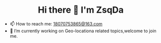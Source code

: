  # <div align='center'>Hi there 👋 I'm ZsqDa </div>
<!--
**ZsqDa/ZsqDa** is a ✨ _special_ ✨ repository because its `README.md` (this file) appears on your GitHub profile.

Here are some ideas to get you started:

- 🔭 I’m currently working on ...
- 🌱 I’m currently learning ...
- 👯 I’m looking to collaborate on ...
- 🤔 I’m looking for help with ...
- 💬 Ask me about ...
- 📫 How to reach me: ...
- 😄 Pronouns: ...
- ⚡ Fun fact: ...
-->
- 📫 How to reach me: 18070753865@163.com
- 🔭 I’m currently working on Geo-locationa related topics,welcome to join me.
